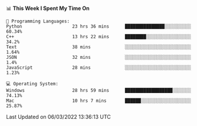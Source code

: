 
<!--START_SECTION:waka-->
📊 **This Week I Spent My Time On** 

```text
💬 Programming Languages: 
Python                   23 hrs 36 mins      ███████████████░░░░░░░░░░   60.34% 
C++                      13 hrs 22 mins      ████████░░░░░░░░░░░░░░░░░   34.2% 
Text                     38 mins             ░░░░░░░░░░░░░░░░░░░░░░░░░   1.64% 
JSON                     32 mins             ░░░░░░░░░░░░░░░░░░░░░░░░░   1.4% 
JavaScript               28 mins             ░░░░░░░░░░░░░░░░░░░░░░░░░   1.23%

💻 Operating System: 
Windows                  28 hrs 59 mins      ██████████████████░░░░░░░   74.13% 
Mac                      10 hrs 7 mins       ██████░░░░░░░░░░░░░░░░░░░   25.87%

```


 Last Updated on 06/03/2022 13:36:13 UTC
<!--END_SECTION:waka-->
